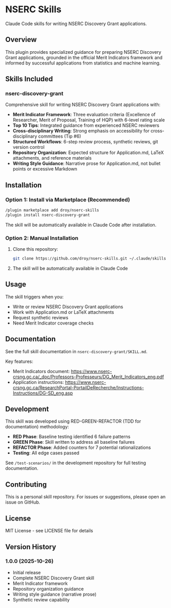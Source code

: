 # NSERC Skills

Claude Code skills for writing NSERC Discovery Grant applications.

## Overview

This plugin provides specialized guidance for preparing NSERC Discovery Grant applications, grounded in the official Merit Indicators framework and informed by successful applications from statistics and machine learning.

## Skills Included

### nserc-discovery-grant

Comprehensive skill for writing NSERC Discovery Grant applications with:

- **Merit Indicator Framework**: Three evaluation criteria (Excellence of Researcher, Merit of Proposal, Training of HQP) with 6-level rating scale
- **Top 10 Tips**: Integrated guidance from experienced NSERC reviewers
- **Cross-disciplinary Writing**: Strong emphasis on accessibility for cross-disciplinary committees (Tip #6)
- **Structured Workflows**: 6-step review process, synthetic reviews, git version control
- **Repository Organization**: Expected structure for Application.md, LaTeX attachments, and reference materials
- **Writing Style Guidance**: Narrative prose for Application.md, not bullet points or excessive Markdown

## Installation

### Option 1: Install via Marketplace (Recommended)

```bash
/plugin marketplace add droy/nserc-skills
/plugin install nserc-discovery-grant
```

The skill will be automatically available in Claude Code after installation.

### Option 2: Manual Installation

1. Clone this repository:
   ```bash
   git clone https://github.com/droy/nserc-skills.git ~/.claude/skills/nserc-skills
   ```

2. The skill will be automatically available in Claude Code

## Usage

The skill triggers when you:
- Write or review NSERC Discovery Grant applications
- Work with Application.md or LaTeX attachments
- Request synthetic reviews
- Need Merit Indicator coverage checks

## Documentation

See the full skill documentation in `nserc-discovery-grant/SKILL.md`.

Key features:
- Merit Indicators document: https://www.nserc-crsng.gc.ca/_doc/Professors-Professeurs/DG_Merit_Indicators_eng.pdf
- Application instructions: https://www.nserc-crsng.gc.ca/ResearchPortal-PortailDeRecherche/Instructions-Instructions/DG-SD_eng.asp

## Development

This skill was developed using RED-GREEN-REFACTOR (TDD for documentation) methodology:
- **RED Phase**: Baseline testing identified 6 failure patterns
- **GREEN Phase**: Skill written to address all baseline failures
- **REFACTOR Phase**: Added counters for 7 potential rationalizations
- **Testing**: All edge cases passed

See `/test-scenarios/` in the development repository for full testing documentation.

## Contributing

This is a personal skill repository. For issues or suggestions, please open an issue on GitHub.

## License

MIT License - see LICENSE file for details

## Version History

### 1.0.0 (2025-10-26)
- Initial release
- Complete NSERC Discovery Grant skill
- Merit Indicator framework
- Repository organization guidance
- Writing style guidance (narrative prose)
- Synthetic review capability
